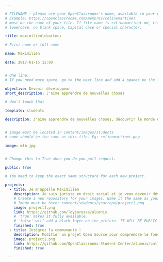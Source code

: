 ```yaml
---

# FILENAME : please use your OpenClassrooms's name, available in your url.
# Example: https://openclassrooms.com/membres/celinemartinet
# must be the name of your file. If file name is celinemartinet.md, title is celinemartinet.
# lowercase, no blank space, Capital case or special character.

title: maximilienleboiteux

# First name or full name

name: Maximilien

date: 2017-01-15 12:00


# One line.
# If you need more space, go to the next line and add 4 spaces on the left, as in 'description'.

objective: Devenir développeur
short_description: J'aime apprendre de nouvelles choses

# don't touch that

template: students

description: J'aime apprendre de nouvelles choses, découvrir le monde du développement informatique est ma nouvelle passion


# image must be located in content/images/students
# name should be the same as this file. Eg: celinemartinet.png

image: mlb.jpg


# Change this to True when you do you pull request.

public: True

# You need to keep the exact same structure for each new project.

projects:
  - title: Je m'appelle Maximilien
    description: Je suis juriste en droit social et je veux devenir développeur java
    # Create a new repository for your images. Name it the same as your nickname and profile picture.
    # Image must be here: content/students/yourrepo/project1.png
    image: project1.png
    link: https://github.com/Toysurusse/alumnis
    # 'true' makes it fully available.
    # 'false' will add a black layer on the picture. IT WILL BE PUBLIC!
    finished: true
  - title: Intégrez la communauté !
    description: Modifier un projet Open Source pour comprendre le fonctionnement de Git, de Github et des pull requests. 
    image: project2.png
    link: https://github.com/OpenClassrooms-Student-Center/alumnis/pull/459
    finished: true

---
```

